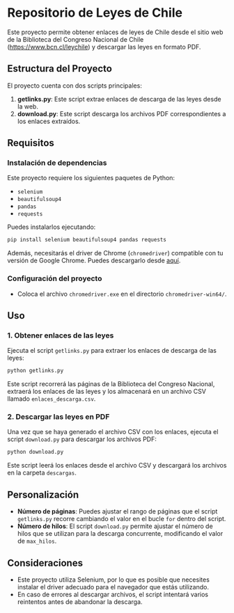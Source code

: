 
# Repositorio de Leyes de Chile

Este proyecto permite obtener enlaces de leyes de Chile desde el sitio web de la Biblioteca del Congreso Nacional de Chile (https://www.bcn.cl/leychile) y descargar las leyes en formato PDF.

## Estructura del Proyecto

El proyecto cuenta con dos scripts principales:

1. **getlinks.py**: Este script extrae enlaces de descarga de las leyes desde la web.
2. **download.py**: Este script descarga los archivos PDF correspondientes a los enlaces extraídos.

## Requisitos

### Instalación de dependencias

Este proyecto requiere los siguientes paquetes de Python:

- `selenium`
- `beautifulsoup4`
- `pandas`
- `requests`

Puedes instalarlos ejecutando:

```bash
pip install selenium beautifulsoup4 pandas requests
```

Además, necesitarás el driver de Chrome (`chromedriver`) compatible con tu versión de Google Chrome. Puedes descargarlo desde [aquí](https://googlechromelabs.github.io/chrome-for-testing/).

### Configuración del proyecto

* Coloca el archivo `chromedriver.exe` en el directorio `chromedriver-win64/`.


## Uso

### 1. Obtener enlaces de las leyes

Ejecuta el script `getlinks.py` para extraer los enlaces de descarga de las leyes:

```bash
python getlinks.py
```

Este script recorrerá las páginas de la Biblioteca del Congreso Nacional, extraerá los enlaces de las leyes y los almacenará en un archivo CSV llamado `enlaces_descarga.csv`.

### 2. Descargar las leyes en PDF

Una vez que se haya generado el archivo CSV con los enlaces, ejecuta el script `download.py` para descargar los archivos PDF:

```bash
python download.py
```

Este script leerá los enlaces desde el archivo CSV y descargará los archivos en la carpeta `descargas`.

## Personalización

- **Número de páginas**: Puedes ajustar el rango de páginas que el script `getlinks.py` recorre cambiando el valor en el bucle `for` dentro del script.
- **Número de hilos**: El script `download.py` permite ajustar el número de hilos que se utilizan para la descarga concurrente, modificando el valor de `max_hilos`.

## Consideraciones

- Este proyecto utiliza Selenium, por lo que es posible que necesites instalar el driver adecuado para el navegador que estás utilizando.
- En caso de errores al descargar archivos, el script intentará varios reintentos antes de abandonar la descarga.

